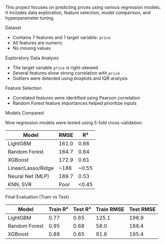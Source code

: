 This project focuses on predicting prices using various regression models. It includes data exploration, feature selection, model comparison, and hyperparameter tuning.

Dataset

- Contains 7 features and 1 target variable: `price`
- All features are numeric
- No missing values

Exploratory Data Analysis

- The target variable `price` is right-skewed
- Several features show strong correlation with `price`
- Outliers were detected using boxplots and IQR analysis

Feature Selection

- Correlated features were identified using Pearson correlation
- Random Forest feature importances helped prioritize inputs

Models Compared

Nine regression models were tested using 5-fold cross-validation:

| Model             | RMSE   | R²     |
|------------------|--------|--------|
| LightGBM         | 161.0  | 0.66   |
| Random Forest    | 164.7  | 0.64   |
| XGBoost          | 172.9  | 0.61   |
| Linear/Lasso/Ridge | ~186 | ~0.55  |
| Neural Net (MLP) | 189.7  | 0.53   |
| KNN, SVR         | Poor   | <0.45  |

Final Evaluation (Train vs Test)

| Model         | Train R² | Test R² | Train RMSE | Test RMSE |
|---------------|----------|---------|------------|------------|
| LightGBM      | 0.77     | 0.65    | 125.1      | 196.9      |
| Random Forest | 0.95     | 0.68    | 58.0       | 188.4      |
| XGBoost       | 0.88     | 0.65    | 91.6       | 195.4      |
